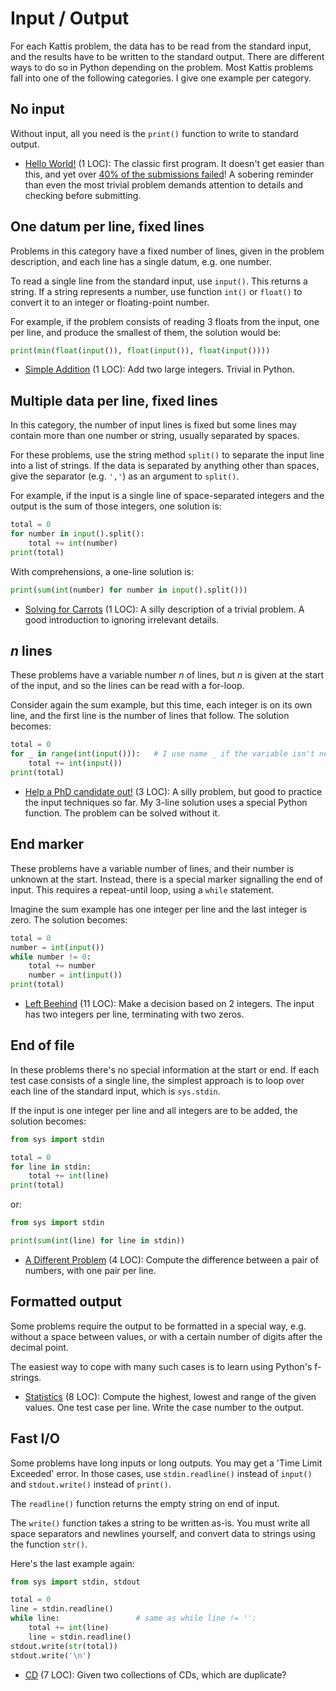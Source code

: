 # Input / Output

For each Kattis problem, the data has to be read from the standard input, and
the results have to be written to the standard output. There are different ways
to do so in Python depending on the problem. Most Kattis problems fall into one
of the following categories. I give one example per category.

## No input

Without input, all you need is the `print()` function to write to standard
output.

- [Hello World!](https://open.kattis.com/problems/hello) (1 LOC):
The classic first program. It doesn't get easier than this, and yet over
[40% of the submissions failed](https://open.kattis.com/problems/hello/statistics)!
A sobering reminder than even the most trivial problem demands
attention to details and checking before submitting.

## One datum per line, fixed lines

Problems in this category have a fixed number of lines, given in the problem
description, and each line has a single datum, e.g. one number.

To read a single line from the standard input, use `input()`. This returns a
string. If a string represents a number, use function `int()` or `float()` to
convert it to an integer or floating-point number.

For example, if the problem consists of reading 3 floats from the input, one per line, and produce the smallest of them, the solution would be:
```py
print(min(float(input()), float(input()), float(input())))
```

- [Simple Addition](https://open.kattis.com/problems/simpleaddition) (1 LOC):
Add two large integers. Trivial in Python.

## Multiple data per line, fixed lines

In this category, the number of input lines is fixed but some lines may
contain more than one number or string, usually separated by spaces.

For these problems, use the string method `split()` to separate the input line
into a list of strings. If the data is separated by anything other than spaces,
give the separator (e.g. `','`) as an argument to `split()`.

For example, if the input is a single line of space-separated integers and the
output is the sum of those integers, one solution is:

```py
total = 0
for number in input().split():
    total += int(number)
print(total)
```
With comprehensions, a one-line solution is:
```py
print(sum(int(number) for number in input().split()))
```

- [Solving for Carrots](https://open.kattis.com/problems/carrots) (1 LOC):
A silly description of a trivial problem.
A good introduction to ignoring irrelevant details.

## _n_ lines

These problems have a variable number _n_ of lines, but _n_ is given at the
start of the input, and so the lines can be read with a for-loop.

Consider again the sum example, but this time, each integer is on its own line, and the first line is the number of lines that follow.
The solution becomes:
```py
total = 0
for _ in range(int(input())):   # I use name _ if the variable isn't needed
    total += int(input())
print(total)
```

- [Help a PhD candidate out!](https://open.kattis.com/problems/helpaphd)
(3 LOC): A silly problem, but good to practice the input techniques so far.
My 3-line solution uses a special Python function.
The problem can be solved without it.

## End marker

These problems have a variable number of lines, and their number is unknown at
the start. Instead, there is a special marker signalling the end of input.
This requires a repeat-until loop, using a `while` statement.

Imagine the sum example has one integer per line and the last integer is zero.
The solution becomes:
```py
total = 0
number = int(input())
while number != 0:
    total += number
    number = int(input())
print(total)
```

- [Left Beehind](https://open.kattis.com/problems/leftbeehind) (11 LOC):
Make a decision based on 2 integers.
The input has two integers per line, terminating with two zeros.

## End of file

In these problems there's no special information at the start or end.
If each test case consists of a single line, the simplest approach is to loop
over each line of the standard input, which is `sys.stdin`.

If the input is one integer per line and all integers are to be added,
the solution becomes:
```py
from sys import stdin

total = 0
for line in stdin:
    total += int(line)
print(total)
```
or:
```py
from sys import stdin

print(sum(int(line) for line in stdin))
```

- [A Different Problem](https://open.kattis.com/problems/different) (4 LOC):
Compute the difference between a pair of numbers, with one pair per line.
<!--
The `input()` function returns a string without a newline at the end, but
the lines obtained by iterating over `stdin` do include a newline.
The newline character is removed or ignored by `split()`, `int()` and `float()`,
but for some problems you may need to remove it explicitly with the `rstrip()`
method, which removes all whitespace from the right end of a string.
 -->

## Formatted output
Some problems require the output to be formatted in a special way,
e.g. without a space between values, or with a certain number of digits after the decimal point.

The easiest way to cope with many such cases is to learn using Python's
f-strings.

- [Statistics](https://open.kattis.com/problems/statistics) (8 LOC):
Compute the highest, lowest and range of the given values.
One test case per line. Write the case number to the output.

## Fast I/O

Some problems have long inputs or long outputs. You may get a 'Time Limit Exceeded' error. In those cases, use `stdin.readline()` instead of `input()`
and `stdout.write()` instead of `print()`.

The `readline()` function returns the empty string on end of input.

The `write()` function takes a string to be written as-is.
You must write all space separators and newlines yourself,
and convert data to strings using the function `str()`.

Here's the last example again:
```py
from sys import stdin, stdout

total = 0
line = stdin.readline()
while line:                 # same as while line != '':
    total += int(line)
    line = stdin.readline()
stdout.write(str(total))
stdout.write('\n')
```

- [CD](https://open.kattis.com/problems/cd) (7 LOC):
  Given two collections of CDs, which are duplicate?
